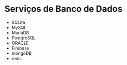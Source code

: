# Serviços de Banco de Dados

- SQLite
- MySQL
- MariaDB
- PostgreSQL
- ORACLE
- Firebase
- mongoDB
- redis